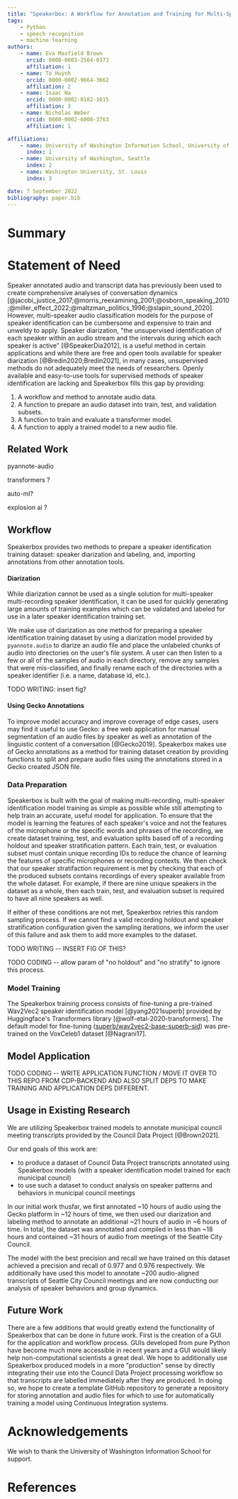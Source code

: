 ```yaml
---
title: "Speakerbox: A Workflow for Annotation and Training for Multi-Speaker Classification Models"
tags:
    - Python
    - speech recognition
    - machine learning
authors:
    - name: Eva Maxfield Brown
      orcid: 0000-0003-2564-0373
      affiliation: 1
    - name: To Huynh
      orcid: 0000-0002-9664-3662
      affiliation: 2
    - name: Isaac Na
      orcid: 0000-0002-0182-1615
      affiliation: 3
    - name: Nicholas Weber
      orcid: 0000-0002-6008-3763
      affiliation: 1

affiliations:
    - name: University of Washington Information School, University of Washington, Seattle
      index: 1
    - name: University of Washington, Seattle
      index: 2
    - name: Washington University, St. Louis
      index: 3

date: 7 September 2022
bibliography: paper.bib
---
```


# Summary



# Statement of Need

Speaker annotated audio and transcript data has previously been used to create comprehensive analyses of conversation dynamics [@jacobi_justice_2017;@morris_reexamining_2001;@osborn_speaking_2010;@miller_effect_2022;@maltzman_politics_1996;@slapin_sound_2020]. However, multi-speaker audio classification models for the purpose of speaker identification can be cumbersome and expensive to train and unweldy to apply. Speaker diarization, "the unsupervised identification of each speaker within an audio stream and the intervals during which each speaker is active" [@SpeakerDia2012], is a useful method in certain applications and while there are free and open tools available for speaker diarization [@Bredin2020;Bredin2021], in many cases, unsupervised methods do not adequately meet the needs of researchers. Openly available and easy-to-use tools for supervised methods of speaker identification are lacking and Speakerbox fills this gap by providing:

1. A workflow and method to annotate audio data.
2. A function to prepare an audio dataset into train, test, and validation subsets.
3. A function to train and evaluate a transformer model.
4. A function to apply a trained model to a new audio file.

## Related Work

pyannote-audio

transformers ?

auto-ml?

explosion ai ?

## Workflow

Speakerbox provides two methods to prepare a speaker identification training dataset: speaker diarization and labeling, and, importing annotations from other annotation tools.

#### Diarization

While diarization cannot be used as a single solution for multi-speaker multi-recording speaker identification, it can be used for quickly generating large amounts of training examples which can be validated and labeled for use in a later speaker identification training set.

We make use of diarization as one method for preparing a speaker identification training dataset by using a diarization model provided by `pyannote.audio` to diarize an audio file and place the unlabeled chunks of audio into directories on the user's file system. A user can then listen to a few or all of the samples of audio in each directory, remove any samples that were mis-classified, and finally rename each of the directories with a speaker identifier (i.e. a name, database id, etc.).

TODO WRITING: insert fig?

#### Using Gecko Annotations

To improve model accuracy and improve coverage of edge cases, users may find it useful to use Gecko: a free web application for manual segmentation of an audio files by speaker as well as annotation of the linguistic content of a conversation [@Gecko2019]. Speakerbox makes use of Gecko annotations as a method for training dataset creation by providing functions to split and prepare audio files using the annotations stored in a Gecko created JSON file.

### Data Preparation

Speakerbox is built with the goal of making multi-recording, multi-speaker identification model training as simple as possible while still attempting to help train an accurate, useful model for application. To ensure that the model is learning the features of each speaker's voice and not the features of the microphone or the specific words and phrases of the recording, we create dataset training, test, and evaluation splits based off of a recording holdout and speaker stratification pattern. Each train, test, or evaluation subset must contain unique recording IDs to reduce the chance of learning the features of specific microphones or recording contexts. We then check that our speaker stratifaction requirement is met by checking that each of the produced subsets contains recordings of every speaker available from the whole dataset. For example, if there are nine unique speakers in the dataset as a whole, then each train, test, and evaluation subset is required to have all nine speakers as well.

If either of these conditions are not met, Speakerbox retries this random sampling process. If we cannot find a valid recording holdout and speaker stratification configuration given the sampling iterations, we inform the user of this failure and ask them to add more examples to the dataset.

TODO WRITING -- INSERT FIG OF THIS?

TODO CODING -- allow param of "no holdout" and "no stratify" to ignore this process.

### Model Training

The Speakerbox training process consists of fine-tuning a pre-trained Wav2Vec2 speaker identification model [@yang2021superb] provided by Huggingface's Transformers library [@wolf-etal-2020-transformers]. The default model for fine-tuning ([superb/wav2vec2-base-superb-sid](https://huggingface.co/superb/wav2vec2-base-superb-sid)) was pre-trained on the VoxCeleb1 dataset [@Nagrani17].

## Model Application

TODO CODING -- WRITE APPLICATION FUNCTION / MOVE IT OVER TO THIS REPO FROM CDP-BACKEND AND ALSO SPLIT DEPS TO MAKE TRAINING AND APPLICATION DEPS DIFFERENT.

## Usage in Existing Research

We are utilizing Speakerbox trained models to annotate municipal council meeting transcripts provided by the Council Data Project [@Brown2021].

Our end goals of this work are:

* to produce a dataset of Council Data Project transcripts annotated using Speakerbox models (with a speaker identification model trained for each municipal council)
* to use such a dataset to conduct analysis on speaker patterns and behaviors in municipal council meetings

In our initial work thusfar, we first annotated ~10 hours of audio using the Gecko platform in ~12 hours of time, we then used our diarization and labeling method to annotate an additional ~21 hours of audio in ~6 hours of time. In total, the dataset was annotated and compiled in less than ~18 hours and contained ~31 hours of audio from meetings of the Seattle City Council.

The model with the best precision and recall we have trained on this dataset achieved a precision and recall of 0.977 and 0.976 respectively. We additionally have used this model to annotate ~200 audio-aligned transcripts of Seattle City Council meetings and are now conducting our analysis of speaker behaviors and group dynamics.

## Future Work

There are a few additions that would greatly extend the functionality of Speakerbox that can be done in future work. First is the creation of a GUI for the application and workflow process. GUIs developed from pure Python have become much more accessible in recent years and a GUI would likely help non-computational scientists a great deal. We hope to additionally use Speakerbox produced models in a more "production" sense by directly integrating their use into the Council Data Project processing workflow so that transcripts are labelled immediately after they are produced. In doing so, we hope to create a template GitHub repository to generate a repository for storing annotation and audio files for which to use for automatically training a model using Continuous Integration systems.

# Acknowledgements

We wish to thank the University of Washington Information School for support.

# References
